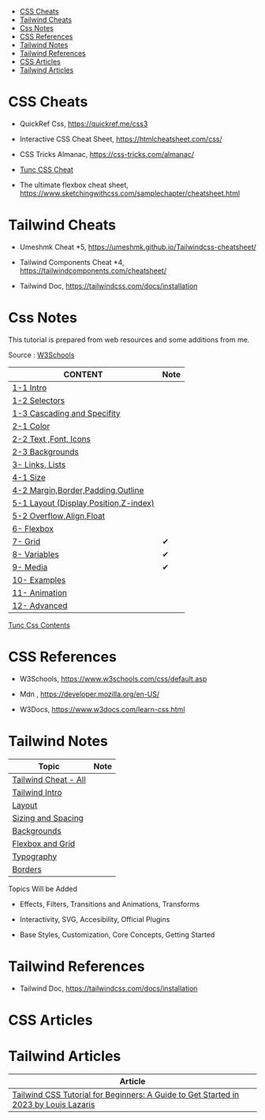 
- [CSS Cheats](#css-cheats)
- [Tailwind Cheats](#tailwind-cheats)
- [Css Notes](#css-notes)
- [CSS References](#css-references)
- [Tailwind Notes](#tailwind-notes)
- [Tailwind References](#tailwind-references)
- [CSS Articles](#css-articles)
- [Tailwind Articles](#tailwind-articles)

# CSS Cheats

- QuickRef Css, https://quickref.me/css3

- Interactive CSS Cheat Sheet, https://htmlcheatsheet.com/css/

- CSS Tricks Almanac, https://css-tricks.com/almanac/

- [Tunc CSS Cheat](./css-cheat.md)

- The ultimate flexbox cheat sheet, https://www.sketchingwithcss.com/samplechapter/cheatsheet.html



# Tailwind Cheats

- Umeshmk Cheat *5, https://umeshmk.github.io/Tailwindcss-cheatsheet/

- Tailwind Components Cheat *4, https://tailwindcomponents.com/cheatsheet/

- Tailwind Doc, https://tailwindcss.com/docs/installation

# Css Notes

This tutorial is prepared from web resources and some additions from me.

Source : [W3Schools]()

| CONTENT                                                                | Note |
|------------------------------------------------------------------------|------|
| [1-1 Intro](./css-notes-01-1-Intro.md)                                 |
| [1-2 Selectors](./css-notes-01-2-Selectors.md)                         |
| [1-3 Cascading and Specifity](./css-notes-01-3-Cascading-Specifity.md) |
| [2-1 Color](./css-notes-02-1-Color.md)                                 |
| [2-2 Text ,Font, Icons](./css-notes-02-2-Text.md)                      |
| [2-3 Backgrounds](./css-notes-02-3-Backgrounds.md)                     |
| [3- Links, Lists ](./css-notes-03-Links-Lists.md)                      |
| [4-1 Size](./css-notes-04-01-size.md)                                  |
| [4-2 Margin,Border,Padding,Outline](./css-notes-04-02-borders.md)      |
| [5-1 Layout (Display,Position,Z-index)](./css-notes-05-01-Layout.md)   |
| [5-2 Overflow,Align,Float](./css-notes-05-02-overflow.md)              |
| [6- Flexbox](./css-notes-06-Flexbox.md)                                |
| [7- Grid](./css-notes-07-Grid.md)                                      | ✔    |
| [8- Variables](./css-notes-08-Variables.md)                            | ✔    |
| [9- Media](./css-notes-09-media.md)                                    | ✔    |
| [10- Examples](./css-notes-10-Examples.md)                             |      |
| [11- Animation](./css-notes-11-Animation.md)                           |
| [12- Advanced](./css-notes-12-Advanced.md)                             |

[Tunc Css Contents](./css-w3-content.md)

# CSS References

- W3Schools, https://www.w3schools.com/css/default.asp

- Mdn , https://developer.mozilla.org/en-US/

- W3Docs, https://www.w3docs.com/learn-css.html


# Tailwind Notes

| Topic                                    | Note |
|------------------------------------------|------|
| [Tailwind Cheat - All](./tw-cheat.md)    |
| [Tailwind Intro](./tw-intro.md)          |
| [Layout](./tw-layout.md)                 |
| [Sizing and Spacing](./tw-sizing.md)     |
| [Backgrounds](./tw-background.md)        |
| [Flexbox and Grid](./tw-flexbox-grid.md) |
| [Typography](./tw-typoghraphy.md)        |
| [Borders](./tw-borders.md)               |

Topics Will be Added

- Effects, Filters, Transitions and Animations, Transforms

- Interactivity, SVG, Accesibility, Official Plugins

- Base Styles, Customization, Core Concepts, Getting Started

# Tailwind References

- Tailwind Doc, https://tailwindcss.com/docs/installation


# CSS Articles



# Tailwind Articles

Article |
--- |
[Tailwind CSS Tutorial for Beginners: A Guide to Get Started in 2023 by Louis Lazaris](./arts/tailwind-article1.md) |


